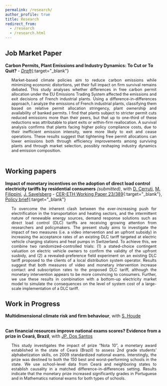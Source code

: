 ```yaml
---
permalink: /research/
author_profile: true
title: Research
redirect_from:
  - /research
  - /research.html
---
```

## Job Market Paper

**Carbon Permits, Plant Emissions and Industry Dynamics: To Cut or To Quit?** - [*Draft*](https://floramarchioro.github.io/assets/Marchioro_JMP.pdf){:target="_blank"}  

<div style="font-size: 0.9em; text-align: justify; margin-left: 20px; margin-right: 20px;">
Market-based climate policies aim to reduce carbon emissions while minimizing economic distortions, yet their full impact on firm survival remains debated. This study analyses whether differences in free carbon permit allocation under the EU Emissions Trading System affected the emissions and exit decisions of French industrial plants. Using a difference-in-differences approach, I analyze the emissions of French industrial plants, classifying them based on relative permit allocation stringency, plant ownership and availability of banked permits. I find that plants subject to stricter permit cuts reduced emissions more than their peers, but that up to one-third of these reductions was attributable to plant exits or within-firm reallocation. A survival analysis confirms that plants facing higher policy compliance costs, due to their inefficient emission intensity, were more likely to exit and cease operations. These results suggest that tightening free permit allocations can lower emissions both through efficiency improvements among surviving plants and through market selection, possibly reshaping industry dynamics and emission composition.
</div><br/> 

## Working papers

**Impact of monetary incentives on the adoption of direct load control electricity tariffs by residential consumers** *(submitted)*, with [D. Cerruti](https://davidecerruti.weebly.com/), [M. Filippini](https://scholar.google.com/citations?user=rFW0mNUAAAAJ&hl=it), [J. Savelsberg](https://sites.google.com/view/jonassavelsberg/about) - [CER-ETH Working Paper 23/389](https://ethz.ch/content/dam/ethz/special-interest/mtec/cer-eth/cer-eth-dam/documents/working-papers/wp-23-389.pdf){:target="_blank"}, [Policy brief](https://www.aramis.admin.ch/Default?DocumentID=71908&Load=true){:target="_blank"}  

<div style="font-size: 0.9em; text-align: justify; margin-left: 20px; margin-right: 20px;">
To overcome the inherent clash between the ever-increasing push for electrification in the transportation and heating sectors, and the intermittent nature of renewable energy sources, demand response solutions such as direct load control (DLC) tariffs are receiving growing attention from researchers and policymakers. The present study aims to investigate the impact of two measures (i.e. a video intervention and an upfront subsidy) in increasing the acceptance rates of an existing DLC tariff targeted at electric vehicle charging stations and heat pumps in Switzerland. To achieve this, we combine two randomized-controlled trials: (1) a stated-choice contingent valuation on electric vehicle owners to confirm the validity of the upfront susbidy, and (2) a revealed-preference field experiment on an existing DLC tariff proposed to the clients of a local distribution system operator. Results suggest that both measures of video and monetary intervention increase contact and subscription rates to the proposed DLC tariff, although the monetary intervention appears to be more convincing to consumers. Further, we use these results in combination with a bottom-up electricity market model to simulate the consequences on the level of system cost of a large-scale implementation of a DLC tariff.
</div>  

## Work in Progress 

**Multidimensional climate risk and firm behaviour**, with [S. Houde](https://sebastien-houde.com/)  
<br/> 

**Can financial resources improve national exams scores? Evidence from a prize in Ceará, Brazil**, with [JP. Dos Santos](https://sites.google.com/site/joaorpereirasantos/home)  

<div style="font-size: 0.9em; text-align: justify; margin-left: 20px; margin-right: 20px;">
This study investigates the impact of prize “Nota 10”, a monetary award established in the state of Ceará (Brazil) to assess 2nd grade students’ alphabetization skills, on 2009 standardized national exams. Interstingly, the prize was destined to both the 150 best and worst-performing schools in the state. We use school-level data from Ceará and neighboring states to establish causality in a matched difference-in-differences setting. Results indicate that the monetary prize increased significantly grades in Portuguese and in Mathematics national exams for both types of schools.
</div><br/> 
